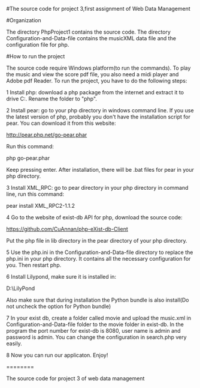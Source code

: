 #The source code for project 3,first assignment  of Web Data Management

#Organization

The directory PhpProject1 contains the source code. The directory Configuration-and-Data-file contains the musicXML data file and the configuration file for php.

#How to run the project

The source code require Windows platform(to run the commands). To play the music and view the score pdf file, you also need a midi player and Adobe pdf Reader. To run the project, you have to do the following steps:

1 Install php: download a php package from the internet and extract it to drive C:. Rename the folder to "php". 

2 Install pear: go to your php directory in windows command line. If you use the latest version of php, probably you don't have the installation script for pear. You can download it from this website: 

http://pear.php.net/go-pear.phar

Run this command:

php go-pear.phar

Keep pressing enter. After installation, there will be .bat files for pear in your php directory.

3 Install XML_RPC: go to pear directory in your php directory in command line, run this command:

pear install XML_RPC2-1.1.2

4 Go to the website of exist-db API for php, download the source code:

https://github.com/CuAnnan/php-eXist-db-Client

Put the php file in lib directory in the pear directory of your php directory.

5 Use the php.ini in the Configuration-and-Data-file directory to replace the php.ini in your php directory. It contains all the necessary configuration for you. Then restart php.

6 Install Lilypond, make sure it is installed in:

D:\LilyPond

Also make sure that during installation the Python bundle is also install(Do not uncheck the option for Python bundle)

7 In your exist db, create a folder called movie and upload the music.xml in Configuration-and-Data-file folder to the movie folder in exist-db. In the program the port number for exist-db is 8080, user name is admin and password is admin. You can change the configuration in search.php very easily.

8 Now you can run our applicaton. Enjoy!


========

The source code for project 3 of web data management
